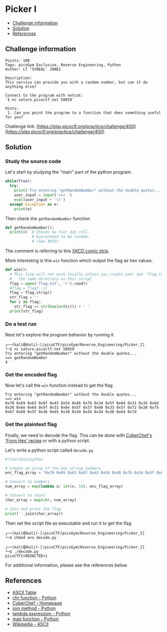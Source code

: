 # Picker I

- [Challenge information](#challenge-information)
- [Solution](#solution)
- [References](#references)

## Challenge information
```
Points: 100
Tags: picoGym Exclusive, Reverse Engineering, Python
Author: LT 'SYREAL' JONES

Description:
This service can provide you with a random number, but can it do anything else?

Connect to the program with netcat:
`$ nc saturn.picoctf.net 58059`

Hints:
 1. Can you point the program to a function that does something useful for you?
```
Challenge link: [https://play.picoctf.org/practice/challenge/400](https://play.picoctf.org/practice/challenge/400)

## Solution

### Study the source code

Let's start by studying the "main" part of the python program.
```python
while(True):
  try:
    print('Try entering "getRandomNumber" without the double quotes...')
    user_input = input('==> ')
    eval(user_input + '()')
  except Exception as e:
    print(e)
```

Then check the `getRandomNumber` function
```python
def getRandomNumber():
  print(4)  # Chosen by fair die roll.
            # Guaranteed to be random.
            # (See XKCD)
```
The comment is referring to this [XKCD comic strip](https://xkcd.com/221/).

More interesting is this `win` function which output the flag as hex values.
```python
def win():
  # This line will not work locally unless you create your own 'flag.txt' in
  #   the same directory as this script
  flag = open('flag.txt', 'r').read()
  #flag = flag[:-1]
  flag = flag.strip()
  str_flag = ''
  for c in flag:
    str_flag += str(hex(ord(c))) + ' '
  print(str_flag)
```

### Do a test run

Next let's explore the program behavior by running it
```
┌──(kali㉿kali)-[/picoCTF/picoGym/Reverse_Engineering/Picker_I]
└─$ nc saturn.picoctf.net 58059
Try entering "getRandomNumber" without the double quotes...
==> getRandomNumber
4
```

### Get the encoded flag

Now let's call the `win` function instead to get the flag
```
Try entering "getRandomNumber" without the double quotes...
==> win
0x70 0x69 0x63 0x6f 0x43 0x54 0x46 0x7b 0x34 0x5f 0x64 0x31 0x34 0x6d 0x30 0x6e 0x64 0x5f 0x31 0x6e 0x5f 0x37 0x68 0x33 0x5f 0x72 0x30 0x75 0x67 0x68 0x5f 0x36 0x65 0x30 0x34 0x34 0x34 0x30 0x64 0x7d 
```

### Get the plaintext flag

Finally, we need to decode the flag. This can be done with [CyberChef's 'From Hex' recipe](https://gchq.github.io/CyberChef/#recipe=From_Hex('Auto')) or with a python script.

Let's write a python script called `decode.py`
```python
#!/usr/bin/python

# Create an array of the hex string numbers
enc_flag_array = "0x70 0x69 0x63 0x6f 0x43 0x54 0x46 0x7b 0x34 0x5f 0x64 0x31 0x34 0x6d 0x30 0x6e 0x64 0x5f 0x31 0x6e 0x5f 0x37 0x68 0x33 0x5f 0x72 0x30 0x75 0x67 0x68 0x5f 0x36 0x65 0x30 0x34 0x34 0x34 0x30 0x64 0x7d ".split()

# Convert to numbers
num_array = map(lambda x: int(x, 16), enc_flag_array)

# Convert to chars
char_array = map(chr, num_array)

# Join and print the flag
print(''.join(char_array))
```

Then set the script file as executable and run it to get the flag
```
┌──(kali㉿kali)-[/picoCTF/picoGym/Reverse_Engineering/Picker_I]
└─$ chmod a+x decode.py                                           

┌──(kali㉿kali)-[/picoCTF/picoGym/Reverse_Engineering/Picker_I]
└─$ ./decode.py   
picoCTF{<REDACTED>}
```

For additional information, please see the references below.

## References

- [ASCII Table](https://www.asciitable.com/)
- [chr function - Python](https://docs.python.org/3/library/functions.html#chr)
- [CyberChef - Homepage](https://gchq.github.io/CyberChef/)
- [join method - Python](https://docs.python.org/3/library/stdtypes.html#str.join)
- [lambda expression - Python](https://docs.python.org/3/reference/expressions.html#lambda)
- [map function - Python](https://docs.python.org/3/library/functions.html#map)
- [Wikipedia - ASCII](https://en.wikipedia.org/wiki/ASCII)
